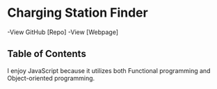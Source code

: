 # Charging Station Finder
-View GitHub [Repo]
-View [Webpage]

## Table of Contents

I enjoy JavaScript because it utilizes both Functional programming and Object-oriented programming.
